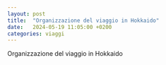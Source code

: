 ```yaml
---
layout: post
title:  "Organizzazione del viaggio in Hokkaido"
date:   2024-05-19 11:05:00 +0200
categories: viaggi
---
```

Organizzazione del viaggio in Hokkaido